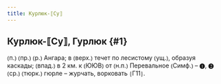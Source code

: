 ```yaml
---
title: Курлюк-⟦Су⟧
---
```

## Курлюк-⟦Су⟧, Гурлюк {#1}

⦅п.⦆ ⦅пр.⦆ ⦅р.⦆ Ангара; в ⦅верх.⦆ течет по лесистому ⦅ущ.⦆, образуя каскады; ⦅впад.⦆ в 2 км. к ⦅ЮЮВ⦆ от ⦅н.п.⦆ Перевальное ⦅Симф.⦆ – ❶, ❷ ⦅ср.⦆ ⦅тюрк.⦆ гюрле – журчать, ворковать ⦃Г11⦄.
